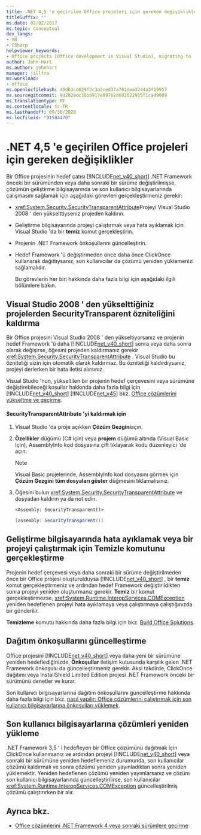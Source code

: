 ```yaml
---
title: .NET 4,5 'e geçirilen Office projeleri için gereken değişiklikler
titleSuffix: ''
ms.date: 02/02/2017
ms.topic: conceptual
dev_langs:
- VB
- CSharp
helpviewer_keywords:
- Office projects [Office development in Visual Studio], migrating to .NET Framework 4
author: John-Hart
ms.author: johnhart
manager: jillfra
ms.workload:
- office
ms.openlocfilehash: 40db3cd629f2c3a2ced37a781dea3244a3f19957
ms.sourcegitcommit: 9d2829dc30b6917e89762d602022915f1ca49089
ms.translationtype: MT
ms.contentlocale: tr-TR
ms.lasthandoff: 09/30/2020
ms.locfileid: "91584470"
---
```

# <a name="changes-required-for-office-projects-migrated-to-net-45"></a>.NET 4,5 'e geçirilen Office projeleri için gereken değişiklikler

  Bir Office projesinin hedef çatısı [!INCLUDE[net_v40_short](../sharepoint/includes/net-v40-short-md.md)] .NET Framework önceki bir sürümünden veya daha sonraki bir sürüme değiştirilmişse, çözümün geliştirme bilgisayarında ve son kullanıcı bilgisayarlarında çalışmasını sağlamak için aşağıdaki görevleri gerçekleştirmeniz gerekir:

- <xref:System.Security.SecurityTransparentAttribute>Projeyi Visual Studio 2008 ' den yükselttiyseniz projeden kaldırın.

- Geliştirme bilgisayarında projeyi çalıştırmak veya hata ayıklamak için Visual Studio 'da bir **temiz** komut gerçekleştirin.

- Projenin .NET Framework önkoşullarını güncelleştirin.

- Hedef Framework 'ü değiştirmeden önce daha önce ClickOnce kullanarak dağıttıysanız, son kullanıcılar da çözümü yeniden yüklemenizi sağlamalıdır.

  Bu görevlerin her biri hakkında daha fazla bilgi için aşağıdaki ilgili bölümlere bakın.

## <a name="remove-the-securitytransparent-attribute-from-projects-that-you-upgrade-from-visual-studio-2008"></a>Visual Studio 2008 ' den yükselttiğiniz projelerden SecurityTransparent özniteliğini kaldırma
 Bir Office projesini Visual Studio 2008 ' den yükseltiyorsanız ve projenin hedef Framework 'ü daha [!INCLUDE[net_v40_short](../sharepoint/includes/net-v40-short-md.md)] sonra veya daha sonra olarak değişirse, öğesini projeden kaldırmanız gerekir <xref:System.Security.SecurityTransparentAttribute> . Visual Studio bu özniteliği sizin için otomatik olarak kaldırmaz. Bu özniteliği kaldırdıysanız, projeyi derlerken bir hata iletisi alırsınız.

 Visual Studio 'nun, yükseltilen bir projenin hedef çerçevesini veya sürümüne değiştirebileceği koşullar hakkında daha fazla bilgi için [!INCLUDE[net_v40_short](../sharepoint/includes/net-v40-short-md.md)] [!INCLUDE[net_v45](../vsto/includes/net-v45-md.md)] bkz. [Office çözümlerini yükseltme ve geçirme](../vsto/upgrading-and-migrating-office-solutions.md).

#### <a name="to-remove-the-securitytransparentattribute"></a>SecurityTransparentAttribute 'yi kaldırmak için

1. Visual Studio 'da proje açıkken **Çözüm Gezgini**açın.

2. **Özellikler** düğümü (C# için) veya **projem** düğümü altında (Visual Basic Için), AssemblyInfo kod dosyasına çift tıklayarak kodu düzenleyici 'de açın.

    > [!NOTE]
    > Visual Basic projelerinde, AssemblyInfo kod dosyasını görmek için **Çözüm Gezgini** **tüm dosyaları göster** düğmesini tıklamalısınız.

3. Öğesini bulun <xref:System.Security.SecurityTransparentAttribute> ve dosyadan kaldırın ya da not edin.

    ```vb
    <Assembly: SecurityTransparent()>
    ```

    ```csharp
    [assembly: SecurityTransparent()]
    ```

## <a name="perform-the-clean-command-to-debug-or-run-a-project-on-the-development-computer"></a>Geliştirme bilgisayarında hata ayıklamak veya bir projeyi çalıştırmak için Temizle komutunu gerçekleştirme
 Projenin hedef çerçevesi veya daha sonraki bir sürüme değiştirilmeden önce bir Office projesi oluşturulduysa [!INCLUDE[net_v40_short](../sharepoint/includes/net-v40-short-md.md)] , bir **temiz** komut gerçekleştirmeniz ve ardından hedef Framework değiştirildikten sonra projeyi yeniden oluşturmanız gerekir. **Temiz** bir komut gerçekleştirmezse, <xref:System.Runtime.InteropServices.COMException> yeniden hedeflenen projeyi hata ayıklamaya veya çalıştırmaya çalıştığınızda bir gönderilir.

 **Temizleme** komutu hakkında daha fazla bilgi için bkz. [Build Office Solutions](../vsto/building-office-solutions.md).

## <a name="update-the-prerequisites-for-deployment"></a>Dağıtım önkoşullarını güncelleştirme
 Office projesini [!INCLUDE[net_v40_short](../sharepoint/includes/net-v40-short-md.md)] veya daha yeni bir sürümüne yeniden hedeflediğinizde, **Önkoşullar** iletişim kutusunda karşılık gelen .NET Framework önkoşulu da güncelleştirmeniz gerekir. Aksi takdirde, ClickOnce dağıtımı veya InstallShield Limited Edition projesi .NET Framework önceki bir sürümünü denetler ve kurar.

 Son kullanıcı bilgisayarlarına dağıtım önkoşullarını güncelleştirme hakkında daha fazla bilgi için bkz. [nasıl yapılır: Office çözümlerini çalıştırmak için son kullanıcı bilgisayarlarına önkoşulları yüklemek](/previous-versions/bb608608(v=vs.110)).

## <a name="reinstall-solutions-on-end-user-computers"></a>Son kullanıcı bilgisayarlarına çözümleri yeniden yükleme
 .NET Framework 3,5 ' i hedefleyen bir Office çözümünü dağıtmak için ClickOnce kullanırsanız ve ardından projeyi [!INCLUDE[net_v40_short](../sharepoint/includes/net-v40-short-md.md)] veya sonraki bir sürümüne yeniden hedeflemeniz durumunda, son kullanıcılar çözümü kaldırmalı ve sonra çözümü yeniden yayınladıktan sonra yeniden yüklemektir. Yeniden hedeflenen çözümü yeniden yayımlarsanız ve çözüm son kullanıcı bilgisayarlarında güncelleştirilirse, son kullanıcılar <xref:System.Runtime.InteropServices.COMException> güncelleştirilmiş çözümü çalıştırırken bir alır.

## <a name="see-also"></a>Ayrıca bkz.
- [Office çözümlerini .NET Framework 4 veya sonraki sürümlere geçirme](../vsto/migrating-office-solutions-to-the-dotnet-framework-4-or-later.md)